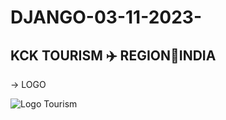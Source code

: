 # DJANGO-03-11-2023-
##         KCK TOURISM ✈️     REGION📍INDIA

-> LOGO

![Logo Tourism](https://github.com/KartikKARTIK-4498/DJANGO-03-11-2023-/assets/57806365/24ac3ebd-5306-4f4d-970a-15b282175a38)

